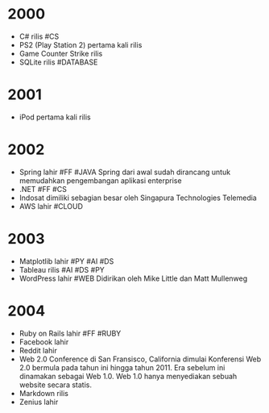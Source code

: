 # 2000
- C# rilis #CS
- PS2 (Play Station 2) pertama kali rilis
- Game Counter Strike rilis
- SQLite rilis #DATABASE 
# 2001
- iPod pertama kali rilis
# 2002
- Spring lahir #FF #JAVA
	Spring dari awal sudah dirancang untuk memudahkan pengembangan aplikasi enterprise
- .NET #FF #CS
- Indosat dimiliki sebagian besar oleh Singapura Technologies Telemedia
- AWS lahir #CLOUD
# 2003
- Matplotlib lahir #PY #AI #DS
- Tableau rilis #AI #DS #PY
- WordPress lahir #WEB
	Didirikan oleh Mike Little dan Matt Mullenweg
# 2004
- Ruby on Rails lahir #FF #RUBY
- Facebook lahir
- Reddit lahir
- Web 2.0 Conference di San Fransisco, California dimulai
	Konferensi Web 2.0 bermula pada tahun ini hingga tahun 2011. Era sebelum ini dinamakan sebagai Web 1.0. Web 1.0 hanya menyediakan sebuah website secara statis.
- Markdown rilis
- Zenius lahir